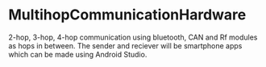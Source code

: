 # MultihopCommunicationHardware
2-hop, 3-hop, 4-hop communication using bluetooth, CAN and Rf modules as hops in between. The sender and reciever will be smartphone apps which can be made using Android Studio.

